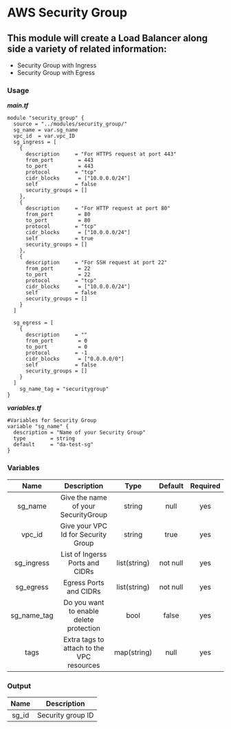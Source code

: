 # AWS Security Group

## This module will create a Load Balancer along side a variety of related information:
 - Security Group with Ingress
 - Security Group with Egress

### Usage
***main.tf***
```hcl
module "security_group" {
  source = "../modules/security_group/"
  sg_name = var.sg_name
  vpc_id  = var.vpc_ID
  sg_ingress = [
    {
      description     = "For HTTPS request at port 443"
      from_port        = 443
      to_port          = 443
      protocol        = "tcp"
      cidr_blocks      = ["10.0.0.0/24"]
      self            = false
      security_groups = []
    },
    {
      description     = "For HTTP request at port 80"
      from_port        = 80
      to_port          = 80
      protocol        = "tcp"
      cidr_blocks      = ["10.0.0.0/24"]
      self            = true
      security_groups = []
    },
    {
      description     = "For SSH request at port 22"
      from_port        = 22
      to_port          = 22
      protocol        = "tcp"
      cidr_blocks      = ["10.0.0.0/24"]
      self            = false
      security_groups = []
    }
  ]

  sg_egress = [
    {
      description     = ""
      from_port        = 0
      to_port          = 0
      protocol        = -1
      cidr_blocks      = ["0.0.0.0/0"]
      self            = false
      security_groups = []
    }
  ]
    sg_name_tag = "securitygroup"
}
```

***variables.tf***
```hcl
#Variables for Security Group
variable "sg_name" {
  description = "Name of your Security Group"
  type        = string
  default     = "da-test-sg"
}
```

### Variables


| Name  |  Description  | Type | Default | Required |
| :-------------:  | :-------------: | :-------------: |  :-----------:  | :-------------: | 
| sg_name  |  Give the name of your SecurityGroup  | string  | null  | yes  | 
| vpc_id  | Give your VPC Id for Security Group  |  string  | true  | yes  |
| sg_ingress  |  List of Ingerss Ports and CIDRs  | list(string)  | not null  | yes  |
| sg_egress  |  Egress Ports and CIDRs  |  list(string)  | not null  | yes  | 
| sg_name_tag  |  Do you want to enable delete protection  | bool  |  false  | yes  |
| tags |  Extra tags to attach to the VPC resources |  map(string)  | null  | yes  |


### Output


| Name | Description |
| :-----: | :-----------: |
| sg_id | Security group ID |


